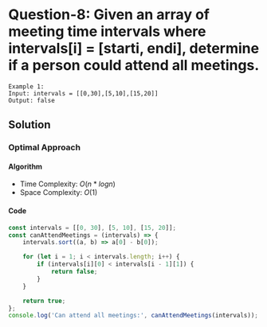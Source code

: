 # Question-8: Given an array of meeting time intervals where intervals[i] = [starti, endi], determine if a person could attend all meetings.


```
Example 1:
Input: intervals = [[0,30],[5,10],[15,20]]
Output: false
```


## Solution


### Optimal Approach


#### Algorithm


- Time Complexity: $O(n*logn)$
- Space Complexity: $O(1)$


#### Code


```javascript
const intervals = [[0, 30], [5, 10], [15, 20]];
const canAttendMeetings = (intervals) => {
    intervals.sort((a, b) => a[0] - b[0]);

    for (let i = 1; i < intervals.length; i++) {
        if (intervals[i][0] < intervals[i - 1][1]) {
            return false;
        }
    }

    return true;
};
console.log('Can attend all meetings:', canAttendMeetings(intervals));
```